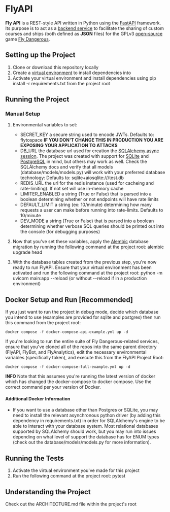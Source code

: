 # FlyAPI

**Fly API** is a REST-style API written in Python using the [FastAPI](https://fastapi.tiangolo.com/) framework. Its purpose is to act as a [backend service](https://en.wikipedia.org/wiki/API#Web_APIs) to facilitate the sharing of custom courses and ships (both defined as **JSON** files) for the GPLv3 [open-source](https://github.com/jukibom/FlyDangerous) game [Fly Dangerous](https://store.steampowered.com/app/1781750/Fly_Dangerous/). 


## Setting up the Project

1. Clone or download this repository locally
2. Create a [virtual environment](https://docs.python.org/3/library/venv.html) to install dependencies into
3. Activate your virtual environment and install dependencies using pip install -r requirements.txt from the project root

## Running the Project

### Manual Setup
1. Environmental variables to set:
    - SECRET_KEY a secure string used to encode JWTs. Defaults to: flytospace **IF YOU DON'T CHANGE THIS IN PRODUCTION YOU ARE EXPOSING YOUR APPLICATION TO ATTACKS**
    - DB_URL the database url used for creation the [SQLAlchemy async session](https://docs.sqlalchemy.org/en/14/orm/extensions/asyncio.html). The project was created with support for [SQLite](https://www.sqlite.org/index.html) and [PostgreSQL](https://www.postgresql.org/) in mind, but others may work as well. Check the SQLAlchemy docs and verify that all models (database/models/models.py) will work with your preferred database technology: Defaults to: sqlite+aiosqlite:///test.db
    - REDIS_URL the url for the redis instance (used for cacheing and rate-limiting). If not set will use in-memory cache
    - LIMITER_ENABLED a string (True or False) that is parsed into a boolean determining whether or not endpoints will have rate limits
    - DEFAULT_LIMIT a string (ex: 10/minute) determining how many requests a user can make before running into rate-limits. Defaults to 10/minute
    - DEV_MODE a string (True or False) that is parsed into a boolean determining whether verbose SQL queries should be printed out into the console (for debugging purposes)

2. Now that you've set these variables, apply the [Alembic](https://alembic.sqlalchemy.org/en/latest/tutorial.html) database migration by running the following command at the project root: alembic upgrade head
3. With the database tables created from the previous step, you're now ready to run FlyAPI. Ensure that your virtual environment has been activated and run the following command at the project root: python -m uvicorn main:app --reload (or without --reload if in a production environment)

## Docker Setup and Run [Recommended]
If you just want to run the project in debug mode, decide which database you intend to use (examples are provided for sqlite and postgres) then run this command from the project root:

    docker compose -f docker-compose-api-example.yml up -d

If you're looking to run the entire suite of Fly Dangerous-related services, ensure that you've cloned all of the repos into the same parent directory (FlyAPI, FlyBot, and FlyAnalytics), edit the necessary environmental variables (specifically token), and execute this from the FlyAPI Project Root:
	
	docker compose -f docker-compose-full-example.yml up -d

**INFO** Note that this assumes you're running the latest version of docker which has changed the docker-compose to docker compose. Use the correct command per your version of Docker.


#### Additional Docker Information
- If you want to use a database other than Postgres or SQLite, you may need to install the relevant asynchronous python driver (by adding this dependency in requirements.txt) in order for SQLAlchemy's engine to be able to interact with your database system. Most relational databases supported by SQLAlchemy should work, but you may run into issues depending on what level of support the database has for ENUM types (check out the database/models/models.py for more information).

## Running the Tests
1. Activate the virtual environment you've made for this project
2. Run the following command at the project root: pytest

## Understanding the Project
Check out the ARCHITECTURE.md file within the project's root